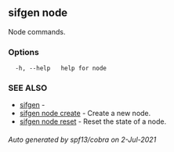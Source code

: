 ## sifgen node

Node commands.

### Options

```
  -h, --help   help for node
```

### SEE ALSO

* [sifgen](sifgen.md)	 - 
* [sifgen node create](sifgen_node_create.md)	 - Create a new node.
* [sifgen node reset](sifgen_node_reset.md)	 - Reset the state of a node.

###### Auto generated by spf13/cobra on 2-Jul-2021
